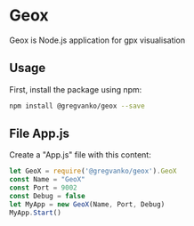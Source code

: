 # Geox
Geox is Node.js application for gpx visualisation

## Usage
First, install the package using npm:
```bash
npm install @gregvanko/geox --save
```

## File App.js
Create a "App.js" file with this content:
```js
let GeoX = require('@gregvanko/geox').GeoX
const Name = "GeoX"
const Port = 9002
const Debug = false
let MyApp = new GeoX(Name, Port, Debug)
MyApp.Start()
```